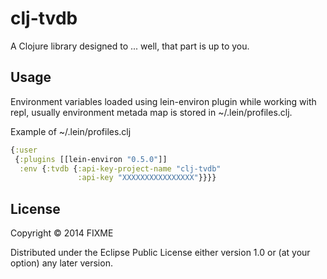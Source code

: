 # clj-tvdb

A Clojure library designed to ... well, that part is up to you.

## Usage

Environment variables loaded using lein-environ plugin while working with repl,
usually environment metada map is stored in ~/.lein/profiles.clj.

Example of ~/.lein/profiles.clj

```clojure
{:user
 {:plugins [[lein-environ "0.5.0"]]
  :env {:tvdb {:api-key-project-name "clj-tvdb"
               :api-key "XXXXXXXXXXXXXXXX"}}}}
```

## License

Copyright © 2014 FIXME

Distributed under the Eclipse Public License either version 1.0 or (at
your option) any later version.
